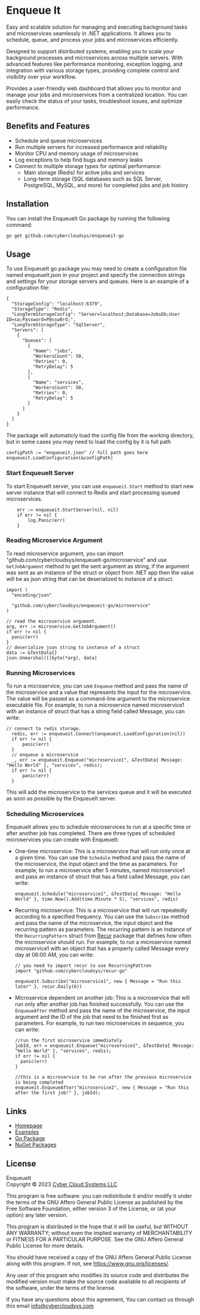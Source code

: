 # Enqueue It
Easy and scalable solution for managing and executing background tasks and microservices seamlessly in .NET applications. It allows you to schedule, queue, and process your jobs and microservices efficiently.

Designed to support distributed systems, enabling you to scale your background processes and microservices across multiple servers. With advanced features like performance monitoring, exception logging, and integration with various storage types, providing complete control and visibility over your workflow.

Provides a user-friendly web dashboard that allows you to monitor and manage your jobs and microservices from a centralized location. You can easily check the status of your tasks, troubleshoot issues, and optimize performance.

## Benefits and Features
- Schedule and queue microservices
- Run multiple servers for increased performance and reliability
- Monitor CPU and memory usage of microservices
- Log exceptions to help find bugs and memory leaks
- Connect to multiple storage types for optimal performance:
  - Main storage (Redis) for active jobs and services
  - Long-term storage (SQL databases such as SQL Server, PostgreSQL, MySQL, and more) for completed jobs and job history

## Installation

You can install the EnqueueIt Go package by running the following command:

```bash
go get github.com/cybercloudsys/enqueueit-go
```

## Usage

To use EnqueueIt go package you may need to create a configuration file named enqueueIt.json in your project and specify the connection strings and settings for your storage servers and queues. Here is an example of a configuration file:
  ```
  {
    "StorageConfig": "localhost:6379",
    "StorageType": "Redis",
    "LongTermStorageConfig": "Server=localhost;Database=JobsDb;User ID=sa;Password=P@ssw0rd;",
    "LongTermStorageType": "SqlServer",
    "Servers": [
      {
        "Queues": [
          {
            "Name": "jobs",
            "WorkersCount": 50,
            "Retries": 0,
            "RetryDelay": 5
          },
          {
            "Name": "services",
            "WorkersCount": 50,
            "Retries": 0,
            "RetryDelay": 5
          }
        ]
      }
    ]
  }
  ```

The package will automaticly load the config file from the working directory, but in some cases you may need to load the config by it is full path

```
configPath := "enqueueit.json" // full path goes here
enqueueit.LoadConfiguration(&configPath)
```

### Start EnqueueIt Server
To start EnqueueIt server, you can use `enqueueit.Start` method to start new server instance that will connect to Redis and start processing queued microservices.
```
	err := enqueueit.StartServer(nil, nil)
	if err != nil {
		log.Panic(err)
	}
```

### Reading Microservice Argument
To read microservice argument, you can import "github.com/cybercloudsys/enqueueit-go/microservice" and use `GetJobArgument` method to get the sent argument as string, if the argument was sent as an instance of the struct or object from .NET app then the value will be as json string that can be deserialized to instance of a struct.

```
import (
  "encoding/json"

  "github.com/cybercloudsys/enqueueit-go/microservice"
)
```

```
// read the microservice argument.
arg, err := microservice.GetJobArgument()
if err != nil {
  panic(err)
}
// deserialize json string to instance of a struct
data := &TestData{}
json.Unmarshal([]byte(*arg), data)
```

### Running Microservices
To run a microservice, you can use `Enqueue` method and pass the name of the microservice and a value that represents the input for the microservice. The value will be passed as a command-line argument to the microservice executable file. For example, to run a microservice named microservice1 with an instance of struct that has a string field called Message, you can write:
  ```
  // connect to redis storage.
	redis, err := enqueueit.Connect(enqueueit.LoadConfiguration(nil))
	if err != nil {
		panic(err)
	}
	// enqueue a microservice
	_, err := enqueueit.Enqueue("microservice1", &TestData{ Message: "Hello World" }, "services", redis);
	if err != nil {
		panic(err)
	}
  ```
  This will add the microservice to the services queue and it will be executed as soon as possible by the EnqueueIt server.

### Scheduling Microservices
EnqueueIt allows you to schedule microservices to run at a specific time or after another job has completed. There are three types of scheduled microservices you can create with EnqueueIt:

- One-time microservice: This is a microservice that will run only once at a given time. You can use the `Schedule` method and pass the name of the microservice, the input object and the time as parameters. For example, to run a microservice after 5 minutes, named microservice1 and pass an instance of struct that has a field called Message, you can write:
  ```
  enqueueit.Schedule("microservice1", &TestData{ Message: "Hello World" }, time.Now().Add(time.Minute * 5), "services", redis)
  ```

- Recurring microservice: This is a microservice that will run repeatedly according to a specified frequency. You can use the `Subscribe` method and pass the name of the microservice, the input object and the recurring pattern as parameters. The recurring pattern is an instance of the `RecurringPattern` struct from [Recur](https://github.com/cybercloudsys/recur-go) package that defines how often the microservice should run. For example, to run a microservice named microservice1 with an object that has a property called Message every day at 06:00 AM, you can write:
  ```
  // you need to import recur to use RecurringPattren
  import "github.com/cybercloudsys/recur-go"
  ```
  ```
  enqueueit.Subscribe("microservice1", new { Message = "Run this later" }, recur.Daily(6))
  ```

- Microservice dependent on another job: This is a microservice that will run only after another job has finished successfully. You can use the `EnqueueAfter` method and pass the name of the microservice, the input argument and the ID of the job that need to be finished first as parameters. For example, to run two microservices in sequence, you can write:
  ```
  //run the first microservice immediately
  jobId, err = enqueueit.Enqueue("microservice1", &TestData{ Message: "Hello World" }, "services", redis);
  if err != nil {
    panic(err)
  }
  
  //this is a microservice to be run after the previous microservice is being completed
  enqueueit.EnqueueAfter("microservice2", new { Message = "Run this after the first job!" }, jobId);
  ```

## Links

- [Homepage](https://www.enqueueit.com)
- [Examples](https://github.com/cybercloudsys/enqueueit/tree/master/Examples)
- [Go Package](https://pkg.go.dev/github.com/cybercloudsys/enqueueit-go)
- [NuGet Packages](https://www.nuget.org/profiles/CyberCloudSystems)

## License

EnqueueIt\
Copyright © 2023 [Cyber Cloud Systems LLC](https://www.cybercloudsys.com)

This program is free software: you can redistribute it and/or modify
it under the terms of the GNU Affero General Public License as
published by the Free Software Foundation, either version 3 of the
License, or (at your option) any later version.

This program is distributed in the hope that it will be useful,
but WITHOUT ANY WARRANTY; without even the implied warranty of
MERCHANTABILITY or FITNESS FOR A PARTICULAR PURPOSE.  See the
GNU Affero General Public License for more details.

You should have received a copy of the GNU Affero General Public License
along with this program.  If not, see <https://www.gnu.org/licenses/>.

Any user of this program who modifies its source code and distributes
the modified version must make the source code available to all
recipients of the software, under the terms of the license.

If you have any questions about this agreement, You can contact us
through this email info@cybercloudsys.com